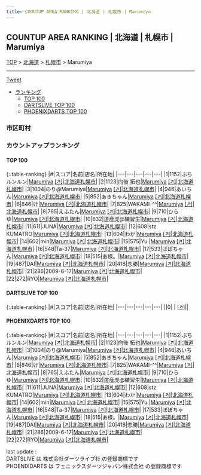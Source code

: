```yaml
---
title: COUNTUP AREA RANKING | 北海道 | 札幌市 | Marumiya
---
```

## COUNTUP AREA RANKING | 北海道 | 札幌市 | Marumiya

[TOP](/darts/rank/) > [北海道](/darts/rank/北海道/) > [札幌市](/darts/rank/北海道/札幌市/) > Marumiya

___

<a href="https://twitter.com/share?ref_src=twsrc%5Etfw" data-text="COUNTUP AREA RANKING | 北海道札幌市Marumiya" class="twitter-share-button" data-hashtags="DARTSLIVE,PHOENIXDARTS,darts,ダーツ" data-show-count="false">Tweet</a>

* [ランキング](#カウントアップランキング)
    * [TOP 100](#top-100)
    * [DARTSLIVE TOP 100](#dartslive-top-100)
    * [PHOENIXDARTS TOP 100](#phoenixdarts-top-100)

### 市区町村

<ul>

</ul>

### カウントアップランキング

#### TOP 100



{:.table-ranking}
|#|スコア|名前|店名|所在地|
|---|---|---|---|---|
|1|1152|<span class="rank-name-pd">ぶちルンルン</span>|<a href="/darts/rank/shops/10615.html">Marumiya</a> <a href="https://vs.phoenixdarts.com/jp/shop/shopDetailInfo/s_10615?s_seq=10615">[↗]</a>|<a href="/darts/rank/北海道/札幌市">北海道札幌市</a>|
|2|1123|<span class="rank-name-pd">向後 拓也</span>|<a href="/darts/rank/shops/10615.html">Marumiya</a> <a href="https://vs.phoenixdarts.com/jp/shop/shopDetailInfo/s_10615?s_seq=10615">[↗]</a>|<a href="/darts/rank/北海道/札幌市">北海道札幌市</a>|
|3|1004|<span class="rank-name-pd">のり@Marumiya</span>|<a href="/darts/rank/shops/10615.html">Marumiya</a> <a href="https://vs.phoenixdarts.com/jp/shop/shopDetailInfo/s_10615?s_seq=10615">[↗]</a>|<a href="/darts/rank/北海道/札幌市">北海道札幌市</a>|
|4|946|<span class="rank-name-pd">あいちん</span>|<a href="/darts/rank/shops/10615.html">Marumiya</a> <a href="https://vs.phoenixdarts.com/jp/shop/shopDetailInfo/s_10615?s_seq=10615">[↗]</a>|<a href="/darts/rank/北海道/札幌市">北海道札幌市</a>|
|5|852|<span class="rank-name-pd">あきちゃん</span>|<a href="/darts/rank/shops/10615.html">Marumiya</a> <a href="https://vs.phoenixdarts.com/jp/shop/shopDetailInfo/s_10615?s_seq=10615">[↗]</a>|<a href="/darts/rank/北海道/札幌市">北海道札幌市</a>|
|6|846|<span class="rank-name-pd">け</span>|<a href="/darts/rank/shops/10615.html">Marumiya</a> <a href="https://vs.phoenixdarts.com/jp/shop/shopDetailInfo/s_10615?s_seq=10615">[↗]</a>|<a href="/darts/rank/北海道/札幌市">北海道札幌市</a>|
|7|825|<span class="rank-name-pd">WAKAMI-^^</span>|<a href="/darts/rank/shops/10615.html">Marumiya</a> <a href="https://vs.phoenixdarts.com/jp/shop/shopDetailInfo/s_10615?s_seq=10615">[↗]</a>|<a href="/darts/rank/北海道/札幌市">北海道札幌市</a>|
|8|765|<span class="rank-name-pd">えふたん</span>|<a href="/darts/rank/shops/10615.html">Marumiya</a> <a href="https://vs.phoenixdarts.com/jp/shop/shopDetailInfo/s_10615?s_seq=10615">[↗]</a>|<a href="/darts/rank/北海道/札幌市">北海道札幌市</a>|
|9|710|<span class="rank-name-pd">ひらゆ</span>|<a href="/darts/rank/shops/10615.html">Marumiya</a> <a href="https://vs.phoenixdarts.com/jp/shop/shopDetailInfo/s_10615?s_seq=10615">[↗]</a>|<a href="/darts/rank/北海道/札幌市">北海道札幌市</a>|
|10|632|<span class="rank-name-pd">道産虎@練習生</span>|<a href="/darts/rank/shops/10615.html">Marumiya</a> <a href="https://vs.phoenixdarts.com/jp/shop/shopDetailInfo/s_10615?s_seq=10615">[↗]</a>|<a href="/darts/rank/北海道/札幌市">北海道札幌市</a>|
|11|611|<span class="rank-name-pd">JUNA</span>|<a href="/darts/rank/shops/10615.html">Marumiya</a> <a href="https://vs.phoenixdarts.com/jp/shop/shopDetailInfo/s_10615?s_seq=10615">[↗]</a>|<a href="/darts/rank/北海道/札幌市">北海道札幌市</a>|
|12|608|<span class="rank-name-pd">stz KUMATRO</span>|<a href="/darts/rank/shops/10615.html">Marumiya</a> <a href="https://vs.phoenixdarts.com/jp/shop/shopDetailInfo/s_10615?s_seq=10615">[↗]</a>|<a href="/darts/rank/北海道/札幌市">北海道札幌市</a>|
|13|604|<span class="rank-name-pd">わか</span>|<a href="/darts/rank/shops/10615.html">Marumiya</a> <a href="https://vs.phoenixdarts.com/jp/shop/shopDetailInfo/s_10615?s_seq=10615">[↗]</a>|<a href="/darts/rank/北海道/札幌市">北海道札幌市</a>|
|14|602|<span class="rank-name-pd">min</span>|<a href="/darts/rank/shops/10615.html">Marumiya</a> <a href="https://vs.phoenixdarts.com/jp/shop/shopDetailInfo/s_10615?s_seq=10615">[↗]</a>|<a href="/darts/rank/北海道/札幌市">北海道札幌市</a>|
|15|575|<span class="rank-name-pd">Yu.</span>|<a href="/darts/rank/shops/10615.html">Marumiya</a> <a href="https://vs.phoenixdarts.com/jp/shop/shopDetailInfo/s_10615?s_seq=10615">[↗]</a>|<a href="/darts/rank/北海道/札幌市">北海道札幌市</a>|
|16|548|<span class="rank-name-pd">Ta-37</span>|<a href="/darts/rank/shops/10615.html">Marumiya</a> <a href="https://vs.phoenixdarts.com/jp/shop/shopDetailInfo/s_10615?s_seq=10615">[↗]</a>|<a href="/darts/rank/北海道/札幌市">北海道札幌市</a>|
|17|533|<span class="rank-name-pd">ぽぽちゃん</span>|<a href="/darts/rank/shops/10615.html">Marumiya</a> <a href="https://vs.phoenixdarts.com/jp/shop/shopDetailInfo/s_10615?s_seq=10615">[↗]</a>|<a href="/darts/rank/北海道/札幌市">北海道札幌市</a>|
|18|515|<span class="rank-name-pd">あ様。</span>|<a href="/darts/rank/shops/10615.html">Marumiya</a> <a href="https://vs.phoenixdarts.com/jp/shop/shopDetailInfo/s_10615?s_seq=10615">[↗]</a>|<a href="/darts/rank/北海道/札幌市">北海道札幌市</a>|
|19|487|<span class="rank-name-pd">DAI</span>|<a href="/darts/rank/shops/10615.html">Marumiya</a> <a href="https://vs.phoenixdarts.com/jp/shop/shopDetailInfo/s_10615?s_seq=10615">[↗]</a>|<a href="/darts/rank/北海道/札幌市">北海道札幌市</a>|
|20|418|<span class="rank-name-pd">恋勝</span>|<a href="/darts/rank/shops/10615.html">Marumiya</a> <a href="https://vs.phoenixdarts.com/jp/shop/shopDetailInfo/s_10615?s_seq=10615">[↗]</a>|<a href="/darts/rank/北海道/札幌市">北海道札幌市</a>|
|21|286|<span class="rank-name-pd">2009-6-17</span>|<a href="/darts/rank/shops/10615.html">Marumiya</a> <a href="https://vs.phoenixdarts.com/jp/shop/shopDetailInfo/s_10615?s_seq=10615">[↗]</a>|<a href="/darts/rank/北海道/札幌市">北海道札幌市</a>|
|22|272|<span class="rank-name-pd">RYO</span>|<a href="/darts/rank/shops/10615.html">Marumiya</a> <a href="https://vs.phoenixdarts.com/jp/shop/shopDetailInfo/s_10615?s_seq=10615">[↗]</a>|<a href="/darts/rank/北海道/札幌市">北海道札幌市</a>|


#### DARTSLIVE TOP 100



{:.table-ranking}
|#|スコア|名前|店名|所在地|
|---|---|---|---|---|
||0|<span class="rank-name-dl"> </span>|<a href="/darts/rank/shops/.html"></a> <a href="">[↗]</a>|<a href="/darts/rank//"></a>|


#### PHOENIXDARTS TOP 100



{:.table-ranking}
|#|スコア|名前|店名|所在地|
|---|---|---|---|---|
|1|1152|<span class="rank-name-pd">ぶちルンルン</span>|<a href="/darts/rank/shops/10615.html">Marumiya</a> <a href="https://vs.phoenixdarts.com/jp/shop/shopDetailInfo/s_10615?s_seq=10615">[↗]</a>|<a href="/darts/rank/北海道/札幌市">北海道札幌市</a>|
|2|1123|<span class="rank-name-pd">向後 拓也</span>|<a href="/darts/rank/shops/10615.html">Marumiya</a> <a href="https://vs.phoenixdarts.com/jp/shop/shopDetailInfo/s_10615?s_seq=10615">[↗]</a>|<a href="/darts/rank/北海道/札幌市">北海道札幌市</a>|
|3|1004|<span class="rank-name-pd">のり@Marumiya</span>|<a href="/darts/rank/shops/10615.html">Marumiya</a> <a href="https://vs.phoenixdarts.com/jp/shop/shopDetailInfo/s_10615?s_seq=10615">[↗]</a>|<a href="/darts/rank/北海道/札幌市">北海道札幌市</a>|
|4|946|<span class="rank-name-pd">あいちん</span>|<a href="/darts/rank/shops/10615.html">Marumiya</a> <a href="https://vs.phoenixdarts.com/jp/shop/shopDetailInfo/s_10615?s_seq=10615">[↗]</a>|<a href="/darts/rank/北海道/札幌市">北海道札幌市</a>|
|5|852|<span class="rank-name-pd">あきちゃん</span>|<a href="/darts/rank/shops/10615.html">Marumiya</a> <a href="https://vs.phoenixdarts.com/jp/shop/shopDetailInfo/s_10615?s_seq=10615">[↗]</a>|<a href="/darts/rank/北海道/札幌市">北海道札幌市</a>|
|6|846|<span class="rank-name-pd">け</span>|<a href="/darts/rank/shops/10615.html">Marumiya</a> <a href="https://vs.phoenixdarts.com/jp/shop/shopDetailInfo/s_10615?s_seq=10615">[↗]</a>|<a href="/darts/rank/北海道/札幌市">北海道札幌市</a>|
|7|825|<span class="rank-name-pd">WAKAMI-^^</span>|<a href="/darts/rank/shops/10615.html">Marumiya</a> <a href="https://vs.phoenixdarts.com/jp/shop/shopDetailInfo/s_10615?s_seq=10615">[↗]</a>|<a href="/darts/rank/北海道/札幌市">北海道札幌市</a>|
|8|765|<span class="rank-name-pd">えふたん</span>|<a href="/darts/rank/shops/10615.html">Marumiya</a> <a href="https://vs.phoenixdarts.com/jp/shop/shopDetailInfo/s_10615?s_seq=10615">[↗]</a>|<a href="/darts/rank/北海道/札幌市">北海道札幌市</a>|
|9|710|<span class="rank-name-pd">ひらゆ</span>|<a href="/darts/rank/shops/10615.html">Marumiya</a> <a href="https://vs.phoenixdarts.com/jp/shop/shopDetailInfo/s_10615?s_seq=10615">[↗]</a>|<a href="/darts/rank/北海道/札幌市">北海道札幌市</a>|
|10|632|<span class="rank-name-pd">道産虎@練習生</span>|<a href="/darts/rank/shops/10615.html">Marumiya</a> <a href="https://vs.phoenixdarts.com/jp/shop/shopDetailInfo/s_10615?s_seq=10615">[↗]</a>|<a href="/darts/rank/北海道/札幌市">北海道札幌市</a>|
|11|611|<span class="rank-name-pd">JUNA</span>|<a href="/darts/rank/shops/10615.html">Marumiya</a> <a href="https://vs.phoenixdarts.com/jp/shop/shopDetailInfo/s_10615?s_seq=10615">[↗]</a>|<a href="/darts/rank/北海道/札幌市">北海道札幌市</a>|
|12|608|<span class="rank-name-pd">stz KUMATRO</span>|<a href="/darts/rank/shops/10615.html">Marumiya</a> <a href="https://vs.phoenixdarts.com/jp/shop/shopDetailInfo/s_10615?s_seq=10615">[↗]</a>|<a href="/darts/rank/北海道/札幌市">北海道札幌市</a>|
|13|604|<span class="rank-name-pd">わか</span>|<a href="/darts/rank/shops/10615.html">Marumiya</a> <a href="https://vs.phoenixdarts.com/jp/shop/shopDetailInfo/s_10615?s_seq=10615">[↗]</a>|<a href="/darts/rank/北海道/札幌市">北海道札幌市</a>|
|14|602|<span class="rank-name-pd">min</span>|<a href="/darts/rank/shops/10615.html">Marumiya</a> <a href="https://vs.phoenixdarts.com/jp/shop/shopDetailInfo/s_10615?s_seq=10615">[↗]</a>|<a href="/darts/rank/北海道/札幌市">北海道札幌市</a>|
|15|575|<span class="rank-name-pd">Yu.</span>|<a href="/darts/rank/shops/10615.html">Marumiya</a> <a href="https://vs.phoenixdarts.com/jp/shop/shopDetailInfo/s_10615?s_seq=10615">[↗]</a>|<a href="/darts/rank/北海道/札幌市">北海道札幌市</a>|
|16|548|<span class="rank-name-pd">Ta-37</span>|<a href="/darts/rank/shops/10615.html">Marumiya</a> <a href="https://vs.phoenixdarts.com/jp/shop/shopDetailInfo/s_10615?s_seq=10615">[↗]</a>|<a href="/darts/rank/北海道/札幌市">北海道札幌市</a>|
|17|533|<span class="rank-name-pd">ぽぽちゃん</span>|<a href="/darts/rank/shops/10615.html">Marumiya</a> <a href="https://vs.phoenixdarts.com/jp/shop/shopDetailInfo/s_10615?s_seq=10615">[↗]</a>|<a href="/darts/rank/北海道/札幌市">北海道札幌市</a>|
|18|515|<span class="rank-name-pd">あ様。</span>|<a href="/darts/rank/shops/10615.html">Marumiya</a> <a href="https://vs.phoenixdarts.com/jp/shop/shopDetailInfo/s_10615?s_seq=10615">[↗]</a>|<a href="/darts/rank/北海道/札幌市">北海道札幌市</a>|
|19|487|<span class="rank-name-pd">DAI</span>|<a href="/darts/rank/shops/10615.html">Marumiya</a> <a href="https://vs.phoenixdarts.com/jp/shop/shopDetailInfo/s_10615?s_seq=10615">[↗]</a>|<a href="/darts/rank/北海道/札幌市">北海道札幌市</a>|
|20|418|<span class="rank-name-pd">恋勝</span>|<a href="/darts/rank/shops/10615.html">Marumiya</a> <a href="https://vs.phoenixdarts.com/jp/shop/shopDetailInfo/s_10615?s_seq=10615">[↗]</a>|<a href="/darts/rank/北海道/札幌市">北海道札幌市</a>|
|21|286|<span class="rank-name-pd">2009-6-17</span>|<a href="/darts/rank/shops/10615.html">Marumiya</a> <a href="https://vs.phoenixdarts.com/jp/shop/shopDetailInfo/s_10615?s_seq=10615">[↗]</a>|<a href="/darts/rank/北海道/札幌市">北海道札幌市</a>|
|22|272|<span class="rank-name-pd">RYO</span>|<a href="/darts/rank/shops/10615.html">Marumiya</a> <a href="https://vs.phoenixdarts.com/jp/shop/shopDetailInfo/s_10615?s_seq=10615">[↗]</a>|<a href="/darts/rank/北海道/札幌市">北海道札幌市</a>|


<div class="footer border-top border-gray-light mt-5 pt-3 text-right text-gray">
    last update : <span style="font-weight: italic" id="foot_last_modified"></span><br />
    DARTSLIVE は 株式会社ダーツライブ社 の登録商標です<br />
    PHOENIXDARTS は フェニックスダーツジャパン株式会社 の登録商標です<br />
</div>

<script src="https://cdnjs.cloudflare.com/ajax/libs/jquery.tablesorter/2.31.3/js/jquery.tablesorter.min.js" integrity="sha512-qzgd5cYSZcosqpzpn7zF2ZId8f/8CHmFKZ8j7mU4OUXTNRd5g+ZHBPsgKEwoqxCtdQvExE5LprwwPAgoicguNg==" crossorigin="anonymous" referrerpolicy="no-referrer"></script>
<link rel="stylesheet" href="https://cdnjs.cloudflare.com/ajax/libs/jquery.tablesorter/2.31.3/css/theme.default.min.css" integrity="sha512-wghhOJkjQX0Lh3NSWvNKeZ0ZpNn+SPVXX1Qyc9OCaogADktxrBiBdKGDoqVUOyhStvMBmJQ8ZdMHiR3wuEq8+w==" crossorigin="anonymous" referrerpolicy="no-referrer" />
<script>
$(function() {
    $(".table-ranking").tablesorter({sortList:[[0, 0]]});
    $("#foot_last_modified").text(formatDate(new Date(document.lastModified), 'yyyy-MM-dd HH:mm:ss'));
});
</script>

<script async src="https://platform.twitter.com/widgets.js" charset="utf-8"></script>